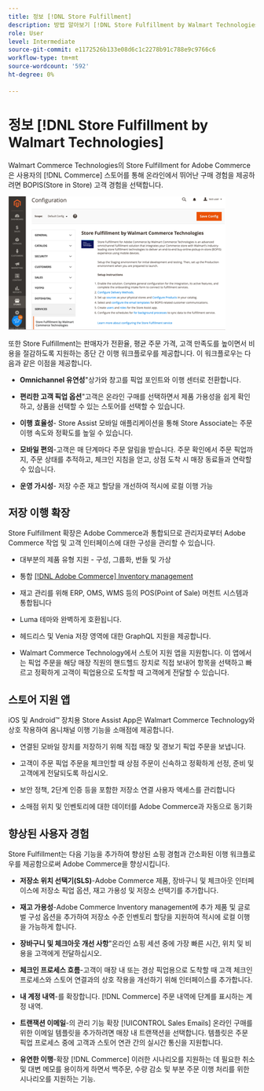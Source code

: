 ```yaml
---
title: 정보 [!DNL Store Fulfillment]
description: 방법 알아보기 [!DNL Store Fulfillment by Walmart Technologies] 에서는 온라인 구입, Adobe Commerce 및 Magento Open Source 고객에게 BOPIS(매장 내) 서비스를 제공합니다. Store Assist 모바일을 사용하여 Store Associates 및 Commerce 고객을 위한 BOPIS 이행 및 주문 처리를 간소화합니다.
role: User
level: Intermediate
source-git-commit: e1172526b133e08d6c1c2278b91c788e9c9766c6
workflow-type: tm+mt
source-wordcount: '592'
ht-degree: 0%

---
```



# 정보 [!DNL Store Fulfillment by Walmart Technologies]

Walmart Commerce Technologies의 Store Fulfillment for Adobe Commerce은 사용자의 [!DNL Commerce] 스토어를 통해 온라인에서 뛰어난 구매 경험을 제공하려면 BOPIS(Store in Store) 고객 경험을 선택합니다.

![Walmart Technologies의 Store Fulfillment 관리 구성](assets/store-fulfillment-admin-home.png)

또한 Store Fulfillment는 판매자가 전환율, 평균 주문 가격, 고객 만족도를 높이면서 비용을 절감하도록 지원하는 종단 간 이행 워크플로우를 제공합니다. 이 워크플로우는 다음과 같은 이점을 제공합니다.

* **Omnichannel 유연성**&quot;상가와 창고를 픽업 포인트와 이행 센터로 전환합니다.

* **편리한 고객 픽업 옵션**&quot;고객은 온라인 구매를 선택하면서 제품 가용성을 쉽게 확인하고, 상품을 선택할 수 있는 스토어를 선택할 수 있습니다.

* **이행 효율성**- Store Assist 모바일 애플리케이션을 통해 Store Associate는 주문 이행 속도와 정확도를 높일 수 있습니다.

* **모바일 편의**-고객은 매 단계마다 주문 알림을 받습니다. 주문 확인에서 주문 픽업까지, 주문 상태를 추적하고, 체크인 지침을 얻고, 상점 도착 시 매장 동료들과 연락할 수 있습니다.

* **운영 가시성**- 저장 수준 재고 할당을 개선하여 적시에 로컬 이행 가능

## 저장 이행 확장

Store Fulfillment 확장은 Adobe Commerce과 통합되므로 관리자로부터 Adobe Commerce 작업 및 고객 인터페이스에 대한 구성을 관리할 수 있습니다.

* 대부분의 제품 유형 지원 - 구성, 그룹화, 번들 및 가상

* 통합 [[!DNL Adobe Commerce] Inventory management](https://docs.magento.com/user-guide/catalog/inventory-learn-more.html)

* 재고 관리를 위해 ERP, OMS, WMS 등의 POS(Point of Sale) 머천트 시스템과 통합됩니다

* Luma 테마와 완벽하게 호환됩니다.

* 헤드리스 및 Venia 저장 영역에 대한 GraphQL 지원을 제공합니다.

* Walmart Commerce Technology에서 스토어 지원 앱을 지원합니다. 이 앱에서는 픽업 주문을 해당 매장 직원의 핸드헬드 장치로 직접 보내어 항목을 선택하고 빠르고 정확하게 고객이 픽업용으로 도착할 때 고객에게 전달할 수 있습니다.

## 스토어 지원 앱

iOS 및 Android™ 장치용 Store Assist App은 Walmart Commerce Technology와 상호 작용하여 옴니채널 이행 기능을 소매점에 제공합니다.

* 연결된 모바일 장치를 저장하기 위해 직접 매장 및 경보기 픽업 주문을 보냅니다.

* 고객이 주문 픽업 주문을 체크인할 때 상점 주문이 신속하고 정확하게 선정, 준비 및 고객에게 전달되도록 하십시오.

* 보안 정책, 2단계 인증 등을 포함한 저장소 연결 사용자 액세스를 관리합니다

* 소매점 위치 및 인벤토리에 대한 데이터를 Adobe Commerce과 자동으로 동기화

## 향상된 사용자 경험

Store Fulfillment는 다음 기능을 추가하여 향상된 쇼핑 경험과 간소화된 이행 워크플로우를 제공함으로써 Adobe Commerce을 향상시킵니다.

* **저장소 위치 선택기(SLS)**-Adobe Commerce 제품, 장바구니 및 체크아웃 인터페이스에 저장소 픽업 옵션, 재고 가용성 및 저장소 선택기를 추가합니다.

* **재고 가용성**-Adobe Commerce Inventory management에 추가 제품 및 글로벌 구성 옵션을 추가하여 저장소 수준 인벤토리 할당을 지원하여 적시에 로컬 이행을 가능하게 합니다.

* **장바구니 및 체크아웃 개선 사항**&quot;온라인 쇼핑 세션 중에 가장 빠른 시간, 위치 및 비용을 고객에게 전달하십시오.

* **체크인 프로세스 흐름**-고객이 매장 내 또는 경상 픽업용으로 도착할 때 고객 체크인 프로세스와 스토어 연결과의 상호 작용을 개선하기 위해 인터페이스를 추가합니다.

* **내 계정 내역**-를 확장합니다. [!DNL Commerce] 주문 내역에 단계를 표시하는 계정 내역.

* **트랜잭션 이메일**-의 관리 기능 확장 [!UICONTROL Sales Emails] 온라인 구매를 위한 이메일 템플릿을 추가하려면 매장 내 트랜잭션을 선택합니다. 템플릿은 주문 픽업 프로세스 중에 고객과 스토어 연관 간의 실시간 통신을 지원합니다.

* **유연한 이행**-확장 [!DNL Commerce] 이러한 시나리오를 지원하는 데 필요한 취소 및 대변 메모를 용이하게 하면서 백주문, 수량 감소 및 부분 주문 이행 처리를 위한 시나리오를 지원하는 기능.
